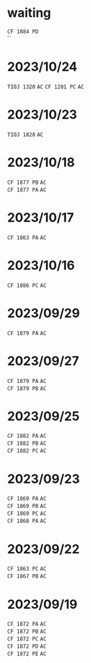 
<link id="style_css" rel="stylesheet" type="text/css" href="/OJ_ans/style.css">

# waiting
`CF 1884 PD`  
``

# 2023/10/24
`TIOJ 1320` `AC`
`CF 1201 PC` `AC`  

# 2023/10/23
`TIOJ 1828` `AC`  

# 2023/10/18
`CF 1877 PB` `AC`  
`CF 1877 PA` `AC`  

# 2023/10/17
`CF 1863 PA` `AC`  

# 2023/10/16
`CF 1886 PC` `AC`  

# 2023/09/29
`CF 1879 PA` `AC`  

# 2023/09/27
`CF 1879 PA` `AC`  
`CF 1879 PB` `AC`  

# 2023/09/25
`CF 1882 PA` `AC`  
`CF 1882 PB` `AC`  
`CF 1882 PC` `AC`  

# 2023/09/23
`CF 1869 PA` `AC`  
`CF 1869 PB` `AC`  
`CF 1869 PC` `AC`  
`CF 1868 PA` `AC`  

# 2023/09/22
`CF 1863 PC` `AC`  
`CF 1867 PB` `AC`  

# 2023/09/19
`CF 1872 PA` `AC`  
`CF 1872 PB` `AC`  
`CF 1872 PC` `AC`  
`CF 1872 PD` `AC`  
`CF 1872 PE` `AC`  

